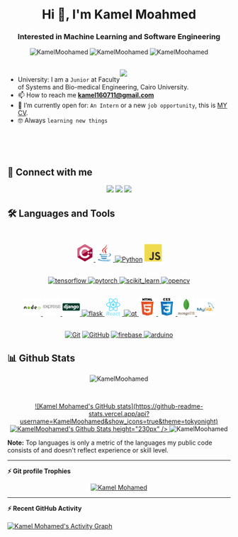 <h1 align="center">Hi 👋, I'm Kamel Moahmed</h1>
<h3 align="center">Interested in Machine Learning and Software Engineering</h3>

<p align="center">
  <img
    src="https://komarev.com/ghpvc/?username=KamelMoohamed&label=Profile%20views&color=0e75b6&style=flat"
    alt="KamelMoohamed"
  />
  <img
    src="https://badges.pufler.dev/repos/KamelMoohamed"
    alt="KamelMoohamed"
  />
  <img
    src="https://img.shields.io/github/followers/KamelMoohamed?label=Followers"
    alt="KamelMoohamed"
  />
</p>
<br />
<img
  align="right"
  src="https://user-images.githubusercontent.com/63050133/156676671-d5b2e362-97d4-4404-9447-dd71ddfea82f.gif"
  width="250px"
/>

- University: I am a `Junior` at Faculty of Systems and Bio-medical Engineering,
Cairo University.
- 📫 How to reach me **kamel160711@gmail.com** 
- :thinking: I’m currently open for: `An Intern` or a new `job opportunity`, this is [MY
CV](https://drive.google.com/file/d/1gyj8OrO-bV61i9oPOrjLCvmvaLznl_Qm/view).
- :nerd_face: Always `learning new things`

<br />
<br />
<br />
<h2>📩 Connect with me</h3>
<p align="center">
  <a href="mailto:kamel160711@gmail.com" title="Gmail"
    ><img
      src="https://img.shields.io/badge/gmail-%23F05033.svg?style=for-the-badge&logo=gmail&logoColor=white"
  /></a>
  <a href="https://www.facebook.com/karimMohmaedZaghloul" title="Facebook"
    ><img
      src="https://img.shields.io/badge/Facebook-%231877F2.svg?style=for-the-badge&logo=Facebook&logoColor=white"
  /></a>
  <a href="https://www.linkedin.com/in/kamel-m-316649134/" title="LinkedIn"
    ><img
      src="https://img.shields.io/badge/linkedin-%230077B5.svg?style=for-the-badge&logo=linkedin&logoColor=white"
  /></a>
</p>

<h2>🛠 Languages and Tools</h2>
<br />
<p align="center">
  <a href="https://www.w3schools.com/cpp/" target="_blank" rel="noreferrer">
    <img
      src="https://raw.githubusercontent.com/devicons/devicon/master/icons/cplusplus/cplusplus-original.svg"
      alt="cplusplus"
      width="40"
      height="40"
    />
  </a>
  <a href="https://www.java.com" target="_blank" rel="noreferrer">
    <img
      src="https://raw.githubusercontent.com/devicons/devicon/master/icons/java/java-original.svg"
      alt="java"
      width="40"
      height="40"
    />
  </a>
  <a href="https://www.python.org/" title="Python"
    ><img
      src="https://img.shields.io/badge/python-3670A0?style=for-the-badge&logo=python&logoColor=ffdd54"
      alt="Python"
  /></a>
  <a
    href="https://developer.mozilla.org/en-US/docs/Web/JavaScript"
    target="_blank"
    rel="noreferrer"
  >
    <img
      src="https://raw.githubusercontent.com/devicons/devicon/master/icons/javascript/javascript-original.svg"
      alt="javascript"
      width="40"
      height="40"
    />
  </a>
</p>
<p align="center">
  <br />
  <a href="https://www.tensorflow.org" target="_blank" rel="noreferrer">
    <img
      src="https://www.vectorlogo.zone/logos/tensorflow/tensorflow-icon.svg"
      alt="tensorflow"
      width="40"
      height="40"
    />
  </a>
  <a href="https://pytorch.org/" target="_blank" rel="noreferrer">
    <img
      src="https://www.vectorlogo.zone/logos/pytorch/pytorch-icon.svg"
      alt="pytorch"
      width="40"
      height="40"
    />
  </a>
  <a href="https://scikit-learn.org/" target="_blank" rel="noreferrer">
    <img
      src="https://upload.wikimedia.org/wikipedia/commons/0/05/Scikit_learn_logo_small.svg"
      alt="scikit_learn"
      width="40"
      height="40"
    />
  </a>
  <a href="https://opencv.org/" target="_blank" rel="noreferrer">
    <img
      src="https://www.vectorlogo.zone/logos/opencv/opencv-icon.svg"
      alt="opencv"
      width="40"
      height="40"
    />
  </a>
</p>
<p align="center">
  <br />
  <a href="https://nodejs.org" target="_blank" rel="noreferrer">
    <img
      src="https://raw.githubusercontent.com/devicons/devicon/master/icons/nodejs/nodejs-original-wordmark.svg"
      alt="nodejs"
      width="40"
      height="40"
    />
  </a>
  <a href="https://expressjs.com" target="_blank" rel="noreferrer">
    <img
      src="https://raw.githubusercontent.com/devicons/devicon/master/icons/express/express-original-wordmark.svg"
      alt="express"
      width="40"
      height="40"
    />
  </a>
  <a href="https://www.djangoproject.com/" target="_blank" rel="noreferrer">
    <img
      src="https://raw.githubusercontent.com/devicons/devicon/master/icons/django/django-original.svg"
      alt="django"
      width="40"
      height="40"
    />
  </a>
  <a href="https://flask.palletsprojects.com/" target="_blank" rel="noreferrer">
    <img
      src="https://www.vectorlogo.zone/logos/pocoo_flask/pocoo_flask-icon.svg"
      alt="flask"
      width="40"
      height="40"
    />
  </a>
  <a href="https://reactjs.org/" target="_blank" rel="noreferrer">
    <img
      src="https://raw.githubusercontent.com/devicons/devicon/master/icons/react/react-original-wordmark.svg"
      alt="react"
      width="40"
      height="40"
    />
  </a>
  <a href="https://www.qt.io/" target="_blank" rel="noreferrer">
    <img
      src="https://upload.wikimedia.org/wikipedia/commons/0/0b/Qt_logo_2016.svg"
      alt="qt"
      width="40"
      height="40"
    />
  </a>
  <a href="https://www.w3.org/html/" target="_blank" rel="noreferrer">
    <img
      src="https://raw.githubusercontent.com/devicons/devicon/master/icons/html5/html5-original-wordmark.svg"
      alt="html5"
      width="40"
      height="40"
    />
  </a>
  <a href="https://www.w3schools.com/css/" target="_blank" rel="noreferrer">
    <img
      src="https://raw.githubusercontent.com/devicons/devicon/master/icons/css3/css3-original-wordmark.svg"
      alt="css3"
      width="40"
      height="40"
    />
  </a>
  <a href="https://www.mongodb.com/" target="_blank" rel="noreferrer">
    <img
      src="https://raw.githubusercontent.com/devicons/devicon/master/icons/mongodb/mongodb-original-wordmark.svg"
      alt="mongodb"
      width="40"
      height="40"
    />
  </a>
  <a href="https://www.mysql.com/" target="_blank" rel="noreferrer">
    <img
      src="https://raw.githubusercontent.com/devicons/devicon/master/icons/mysql/mysql-original-wordmark.svg"
      alt="mysql"
      width="40"
      height="40"
    />
  </a>
</p>
<p align="center">
  <br />
  <a href="https://git-scm.com/" title="Git"
    ><img
      src="https://img.shields.io/badge/git-%23F05033.svg?style=for-the-badge&logo=git&logoColor=white"
      alt="Git"
  /></a>
  <a href="https://github.com/" title="GitHub"
    ><img
      src="https://img.shields.io/badge/github-%23121011.svg?style=for-the-badge&logo=github&logoColor=white"
      alt="GitHub"
  /></a>
  <a href="https://firebase.google.com/" target="_blank" rel="noreferrer">
    <img
      src="https://www.vectorlogo.zone/logos/firebase/firebase-icon.svg"
      alt="firebase"
      width="40"
      height="40"
    />
  </a>
  <a href="https://www.arduino.cc/" target="_blank" rel="noreferrer">
    <img
      src="https://cdn.worldvectorlogo.com/logos/arduino-1.svg"
      alt="arduino"
      width="40"
      height="40"
    />
  </a>
</p>
<h2> 📊 Github Stats </h2>
<p align="center">
  <img
    src="https://github-readme-streak-stats.herokuapp.com/?user=KamelMoohamed&theme=tokyonight_duo"
    alt="KamelMoohamed"
  />
</p>
<br />
<p align="center">
  <a href="https://github.com/anuraghazra/github-readme-stats">
    ![Kamel Mohamed's GitHub stats](https://github-readme-stats.vercel.app/api?username=KamelMoohamed&show_icons=true&theme=tokyonight)
     <img
      alt="KamelMoohamed's Github Stats"
      src="https://github-readme-stats.vercel.app/api?username=KamelMoohamed&show_icons=true&theme=tokyonight"
<!--       src="https://github-readme-stats.vercel.app/api?username=KamelMoohamed&show_icons=true&count_private=true&locale=en&theme=tokyonight&layout=compact" -->
      height="230px"
  />
  </a>
  <img
    src="https://github-readme-stats.vercel.app/api/top-langs?username=KamelMoohamed&langs_count=10&show_icons=true&locale=en&theme=tokyonight"
    alt="KamelMoohamed"
    height="230px"
  />
  <br />

  <b>Note:</b> Top languages is only a metric of the languages my public code
  consists of and doesn't reflect experience or skill level.
</p>

----
<summary><b>⚡ Git profile Trophies</b></summary>

<p align="center">
  <a href="https://github.com/ryo-ma/github-profile-trophy"
    ><img
      src="https://github-profile-trophy.vercel.app/?username=KamelMoohamed&layout=compact&theme=algolia"
      alt="Kamel Mohamed"
  /></a>
</p>

----

<summary><b>⚡ Recent GitHub Activity</b></summary>
<br />
<a href="https://github.com/KamelMoohamed"
  ><img
    alt="Kamel Mohamed's Activity Graph"
    src="https://activity-graph.herokuapp.com/graph?username=KamelMoohamed&custom_title=Kamel%20Mohamed%27s%20Contribution%20Graph&theme=react-dark"
/></a>
<br />

<br />
